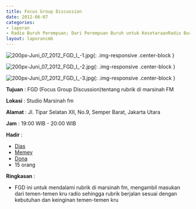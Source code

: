 ```yaml
---
title: Focus Group Discussion
date: 2012-06-07
categories:
- laporan
- Radio Buruh Perempuan; Dari Perempuan Buruh untuk KesetaraanRadio Buruh Perempuan; Dari Perempuan Buruh untuk Kesetaraan
layout: laporancmb
---
```



![200px-Juni_07_2012_FGD_I_-1.jpg](/uploads/200px-Juni_07_2012_FGD_I_-1.jpg){: .img-responsive .center-block }

![200px-Juni_07_2012_FGD_I_-2.jpg](/uploads/200px-Juni_07_2012_FGD_I_-2.jpg){: .img-responsive .center-block }

![200px-Juni_07_2012_FGD_I_-3.jpg](/uploads/200px-Juni_07_2012_FGD_I_-3.jpg){: .img-responsive .center-block }


**Tujuan** : FGD (Focus Group Discussion)tentang rubrik di marsinah FM

**Lokasi** : Studio Marsinah fm

**Alamat** : Jl. Tipar Selatan XII, No.9, Semper Barat, Jakarta Utara

**Jam** : 19:00 WIB - 20:00 WIB

**Hadir** : 
* [Dias](http://wiki.ciptamedia.org/wiki/Dias)
* [Memey](http://wiki.ciptamedia.org/wiki/Memey)
* [Dona](http://wiki.ciptamedia.org/wiki/Dona)
* 15 orang

**Ringkasan** : 
* FGD ini untuk mendalami rubrik di marsinah fm, mengambil masukan dari temen-temen kru radio sehingga rubrik berjalan sesuai dengan kebutuhan dan keinginan temen-temen kru
